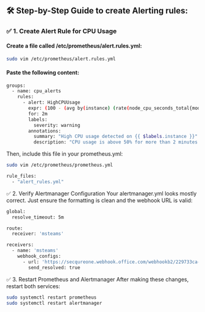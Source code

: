 ## 🛠️ Step-by-Step Guide to create Alerting rules:

### ✅ 1. Create Alert Rule for CPU Usage  
  
#### Create a file called /etc/prometheus/alert.rules.yml:
```sh
sudo vim /etc/prometheus/alert.rules.yml
```

#### Paste the following content:
```sh
groups:
  - name: cpu_alerts
    rules:
      - alert: HighCPUUsage
        expr: (100 - (avg by(instance) (rate(node_cpu_seconds_total{mode="idle"}[2m])) * 100)) > 50
        for: 2m
        labels:
          severity: warning
        annotations:
          summary: "High CPU usage detected on {{ $labels.instance }}"
          description: "CPU usage is above 50% for more than 2 minutes."
```

Then, include this file in your prometheus.yml:
```sh
sudo vim /etc/prometheus/prometheus.yml
```

```sh
rule_files:
  - "alert_rules.yml"
```


✅ 2. Verify Alertmanager Configuration
Your alertmanager.yml looks mostly correct. Just ensure the formatting is clean and the webhook URL is valid:
```sh
global:
  resolve_timeout: 5m

route:
  receiver: 'msteams'

receivers:
  - name: 'msteams'
    webhook_configs:
      - url: 'https://secqureone.webhook.office.com/webhookb2/229733ca-daf5-4902-b0cf-5af2c24be947@99305083-0700-45c6-8ab2-19cb66e5502c/IncomingWebhook/401130c13b924cec870e6c01ba5fd7a0/b9ef76cd-2fbc-4f1e-95ac-34e35c516221/V2ynObFR1Si3jr46ePqX9xQtb5Hefg8ABVz2qBWMCIHVw1'
        send_resolved: true
```

✅ 3. Restart Prometheus and Alertmanager
After making these changes, restart both services:
```sh
sudo systemctl restart prometheus
sudo systemctl restart alertmanager
```
